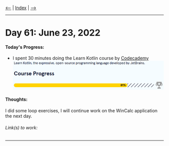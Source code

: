 [<--](../Days/Day60.md) | [Index](../README.md) | [-->](../Days/Day62.md)
____
# Day 61: June 23, 2022
#### Today's Progress:
- I spent 30 minutes doing the Learn Kotlin course by [Codecademy](https://www.codecademy.com/learn/learn-kotlin)<br>
![KotlinProgress81.png](../Attachments-DOC/KotlinProgress81.png)

#### Thoughts:
I did some loop exercises, I will continue work on the WinCalc application the next day.

###### Link(s) to work:

___
